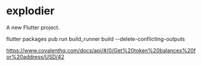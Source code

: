 # explodier

A new Flutter project.

flutter packages pub run build_runner build --delete-conflicting-outputs


https://www.covalenthq.com/docs/api/#/0/Get%20token%20balances%20for%20address/USD/42
